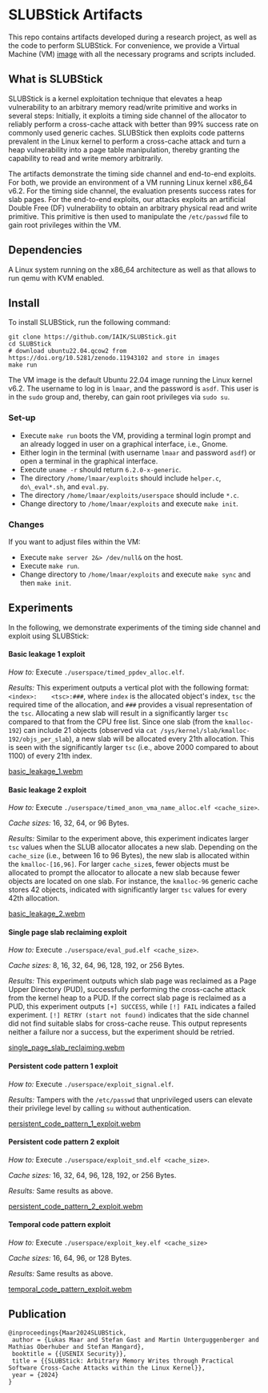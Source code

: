 

# SLUBStick Artifacts

This repo contains artifacts developed during a research project, as well as the code to perform SLUBStick.
For convenience, we provide a Virtual Machine (VM) [image](https://doi.org/10.5281/zenodo.11943102) with all the necessary programs and scripts included.

## What is SLUBStick

SLUBStick is a kernel exploitation technique that elevates a heap vulnerability to an arbitrary memory read/write primitive and works in several steps:
Initially, it exploits a timing side channel of the allocator to reliably perform a cross-cache attack with better than 99% success rate on commonly used generic caches.
SLUBStick then exploits code patterns prevalent in the Linux kernel to perform a cross-cache attack and turn a heap vulnerability into a page table manipulation, thereby granting the capability to read and write memory arbitrarily.

The artifacts demonstrate the timing side channel and end-to-end exploits.
For both, we provide an environment of a VM running Linux kernel x86_64 v6.2.
For the timing side channel, the evaluation presents success rates for slab pages.
For the end-to-end exploits, our attacks exploits an artificial Double Free (DF) vulnerability to obtain an arbitrary physical read and write primitive.
This primitive is then used to manipulate the `/etc/passwd` file to gain root privileges within the VM.

## Dependencies

A Linux system running on the x86_64 architecture as well as that allows to run qemu with KVM enabled.

## Install

To install SLUBStick, run the following command:

```
git clone https://github.com/IAIK/SLUBStick.git
cd SLUBStick
# download ubuntu22.04.qcow2 from https://doi.org/10.5281/zenodo.11943102 and store in images
make run
```

The VM image is the default Ubuntu 22.04 image running the Linux kernel v6.2.
The username to log in is `lmaar`, and the password is `asdf`.
This user is in the `sudo` group and, thereby, can gain root privileges via `sudo su`.

### Set-up

 - Execute `make run` boots the VM, providing a terminal login prompt and an already logged in user on a graphical interface, i.e., Gnome.
 - Either login in the terminal (with username `lmaar` and password `asdf`) or open a terminal in the graphical interface.
 - Execute `uname -r` should return `6.2.0-x-generic`.
 - The directory `/home/lmaar/exploits` should include `helper.c`, `do\_eval*.sh`, and `eval.py`.
 - The directory `/home/lmaar/exploits/userspace` should include `*.c`.
 - Change directory to `/home/lmaar/exploits` and execute `make init`.

### Changes

If you want to adjust files within the VM:

 - Execute `make server 2&> /dev/null&` on the host.
 - Execute `make run`.
 - Change directory to `/home/lmaar/exploits` and execute `make sync` and then `make init`.

## Experiments

In the following, we demonstrate experiments of the timing side channel and exploit using SLUBStick:

#### Basic leakage 1 exploit

_How to:_
Execute `./userspace/timed_ppdev_alloc.elf`.

_Results:_ 
This experiment outputs a vertical plot with the following format: `<index>:    <tsc>:###`, where `index` is the allocated object's index, `tsc` the required time of the allocation, and `###` provides a visual representation of the `tsc`.
Allocating a new slab will result in a significantly larger `tsc` compared to that from the CPU free list.
Since one slab (from the `kmalloc-192`) can include 21 objects (observed via `cat /sys/kernel/slab/kmalloc-192/objs_per_slab`), a new slab will be allocated every 21th allocation.
This is seen with the significantly larger `tsc` (i.e., above 2000 compared to about 1100) of every 21th index.

[basic_leakage_1.webm](https://github.com/IAIK/SLUBStick/assets/170955372/b692c4fc-57ab-42a8-82c6-b06d23975227)

#### Basic leakage 2 exploit

_How to:_
Execute `./userspace/timed_anon_vma_name_alloc.elf <cache_size>`.

_Cache sizes:_
16, 32, 64, or 96 Bytes.

_Results:_
Similar to the experiment above, this experiment indicates larger `tsc` values when the SLUB allocator allocates a new slab.
Depending on the `cache_size` (i.e., between 16 to 96 Bytes), the new slab is allocated within the `kmalloc-[16,96]`.
For larger `cache_size`s, fewer objects must be allocated to prompt the allocator to allocate a new slab because fewer objects are located on one slab.
For instance, the `kmalloc-96` generic cache stores 42 objects, indicated with significantly larger `tsc` values for every 42th allocation.

[basic_leakage_2.webm](https://github.com/IAIK/SLUBStick/assets/170955372/d064975b-1a89-4aab-b91f-e2547d283bae)

#### Single page slab reclaiming exploit

_How to:_
Execute `./userspace/eval_pud.elf <cache_size>`.
        
_Cache sizes:_
8, 16, 32, 64, 96, 128, 192, or 256 Bytes.

_Results:_
This experiment outputs which slab page was reclaimed as a Page Upper Directory (PUD), successfully performing the cross-cache attack from the kernel heap to a PUD.
If the correct slab page is reclaimed as a PUD, this experiment outputs `[+] SUCCESS`, while `[!] FAIL` indicates a failed experiment.
`[!] RETRY (start not found)` indicates that the side channel did not find suitable slabs for cross-cache reuse.
This output represents neither a failure nor a success, but the experiment should be retried.

[single_page_slab_reclaiming.webm](https://github.com/IAIK/SLUBStick/assets/170955372/30846d97-3883-4347-8b66-c63502da426c)

#### Persistent code pattern 1 exploit

_How to:_
Execute `./userspace/exploit_signal.elf`.

_Results:_
Tampers with the `/etc/passwd` that unprivileged users can elevate their privilege level by calling `su` without authentication. 

[persistent_code_pattern_1_exploit.webm](https://github.com/IAIK/SLUBStick/assets/170955372/ce042658-c58d-42f5-93fc-829c145be4fa)

#### Persistent code pattern 2 exploit

_How to:_
Execute `./userspace/exploit_snd.elf <cache_size>`.

_Cache sizes:_
16, 32, 64, 96, 128, 192, or 256 Bytes.

_Results:_
Same results as above.

[persistent_code_pattern_2_exploit.webm](https://github.com/IAIK/SLUBStick/assets/170955372/c6875139-e359-4076-b1e8-a475de90d793)

#### Temporal code pattern exploit

_How to:_
Execute `./userspace/exploit_key.elf <cache_size>`

_Cache sizes:_
16, 64, 96, or 128 Bytes.

_Results:_
Same results as above.

[temporal_code_pattern_exploit.webm](https://github.com/IAIK/SLUBStick/assets/170955372/5267548e-c50c-4203-a63b-5bc1ee739e4d)

## Publication

```
@inproceedings{Maar2024SLUBStick,
 author = {Lukas Maar and Stefan Gast and Martin Unterguggenberger and Mathias Oberhuber and Stefan Mangard},
 booktitle = {{USENIX Security}},
 title = {{SLUBStick: Arbitrary Memory Writes through Practical Software Cross-Cache Attacks within the Linux Kernel}},
 year = {2024}
}
```
